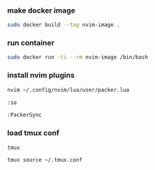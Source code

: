 ### make docker image
```bash
sudo docker build --tag nvim-image .
```

### run container
```bash
sudo docker run -ti --rm nvim-image /bin/bash
```

### install nvim plugins
```bash
nvim ~/.config/nvim/lua/user/packer.lua

:so

:PackerSync
```

### load tmux conf
```bash
tmux

tmux source ~/.tmux.conf
```
